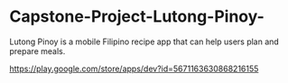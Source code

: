 # Capstone-Project-Lutong-Pinoy-
Lutong Pinoy is a mobile Filipino recipe app that can help users plan and prepare meals.

https://play.google.com/store/apps/dev?id=5671163630868216155

